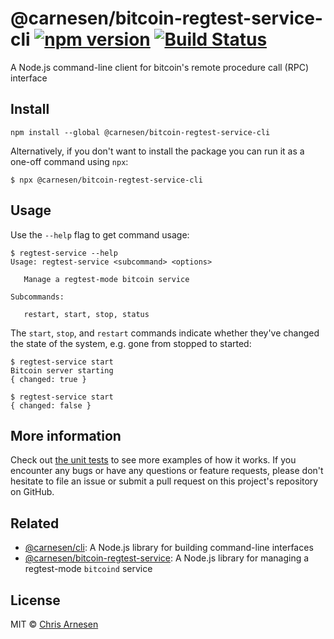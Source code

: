 # @carnesen/bitcoin-regtest-service-cli [![npm version](https://badge.fury.io/js/%40carnesen%2Fbitcoin-regtest-service-cli.svg)](https://badge.fury.io/js/%40carnesen%2Fbitcoin-regtest-service-cli) [![Build Status](https://travis-ci.com/carnesen/bitcoin-regtest-service-cli.svg?branch=master)](https://travis-ci.com/carnesen/bitcoin-regtest-service-cli)

A Node.js command-line client for bitcoin's remote procedure call (RPC) interface

## Install
```
npm install --global @carnesen/bitcoin-regtest-service-cli
```

Alternatively, if you don't want to install the package you can run it as a one-off command using `npx`:
```
$ npx @carnesen/bitcoin-regtest-service-cli
```

## Usage

Use the `--help` flag to get command usage:
```
$ regtest-service --help
Usage: regtest-service <subcommand> <options>

   Manage a regtest-mode bitcoin service

Subcommands:

   restart, start, stop, status
```

The `start`, `stop`, and `restart` commands indicate whether they've changed the state of the system, e.g. gone from stopped to started:

```
$ regtest-service start
Bitcoin server starting
{ changed: true }

$ regtest-service start
{ changed: false }
```

## More information
Check out [the unit tests](src/__tests__) to see more examples of how it works. If you encounter any bugs or have any questions or feature requests, please don't hesitate to file an issue or submit a pull request on this project's repository on GitHub.

## Related
- [@carnesen/cli](https://github.com/carnesen/cli): A Node.js library for building command-line interfaces
- [@carnesen/bitcoin-regtest-service](https://github.com/carnesen/bitcoin-regtest-service): A Node.js library for managing a regtest-mode `bitcoind` service

## License

MIT © [Chris Arnesen](https://www.carnesen.com)
